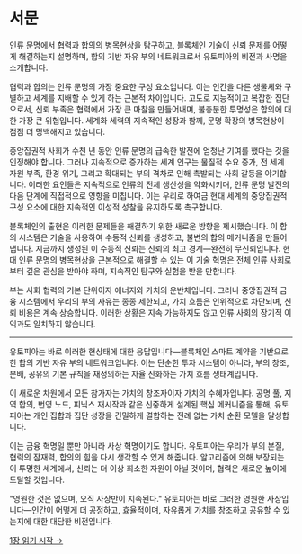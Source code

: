 # 서문

인류 문명에서 협력과 합의의 병목현상을 탐구하고, 블록체인 기술이 신뢰 문제를 어떻게 해결하는지 설명하며, 합의 기반 자유 부의 네트워크로서 유토피아의 비전과 사명을 소개합니다.

협력과 합의는 인류 문명의 가장 중요한 구성 요소입니다. 이는 인간을 다른 생물체와 구별하고 세계를 지배할 수 있게 하는 근본적 차이입니다. 고도로 지능적이고 복잡한 집단으로서, 신뢰 부족은 협력에서 가장 큰 마찰을 만들어내며, 불충분한 투명성은 합의에 대한 가장 큰 위협입니다. 세계화 세력의 지속적인 성장과 함께, 문명 확장의 병목현상이 점점 더 명백해지고 있습니다.

중앙집권적 사회가 수천 년 동안 인류 문명의 급속한 발전에 엄청난 기여를 했다는 것을 인정해야 합니다. 그러나 지속적으로 증가하는 세계 인구는 물질적 수요 증가, 전 세계 자원 부족, 환경 위기, 그리고 확대되는 부의 격차로 인해 촉발되는 사회 갈등을 야기합니다. 이러한 요인들은 지속적으로 인류의 전체 생산성을 약화시키며, 인류 문명 발전의 다음 단계에 직접적으로 영향을 미칩니다. 이는 우리로 하여금 현대 세계의 중앙집권적 구성 요소에 대한 지속적인 이성적 성찰을 유지하도록 촉구합니다.

블록체인의 출현은 이러한 문제들을 해결하기 위한 새로운 방향을 제시했습니다. 이 합의 시스템은 기술을 사용하여 수동적 신뢰를 생성하고, 불변의 합의 메커니즘을 만들어냅니다. 지금까지 생성된 이 수동적 신뢰는 신뢰의 최고 경계—완전히 무신뢰입니다. 현대 인류 문명의 병목현상을 근본적으로 해결할 수 있는 이 기술 혁명은 전체 인류 사회로부터 깊은 관심을 받아야 하며, 지속적인 탐구와 실험을 받을 만합니다.

부는 사회 협력의 기본 단위이자 에너지와 가치의 운반체입니다. 그러나 중앙집권적 금융 시스템에서 우리의 부의 자유는 종종 제한되고, 가치 흐름은 인위적으로 차단되며, 신뢰 비용은 계속 상승합니다. 이러한 상황은 지속 가능하지도 않고 인류 사회의 장기적 이익과도 일치하지 않습니다.

---

유토피아는 바로 이러한 현상태에 대한 응답입니다—블록체인 스마트 계약을 기반으로 한 합의 기반 자유 부의 네트워크입니다. 이는 단순한 투자 시스템이 아니라, 부의 창조, 분배, 공유의 기본 규칙을 재정의하는 자율 진화하는 가치 흐름 생태계입니다.

이 새로운 차원에서 모든 참가자는 가치의 창조자이자 가치의 수혜자입니다. 공명 풀, 지역 합의, 번영 노드, 피닉스 재시작과 같은 신중하게 설계된 핵심 메커니즘을 통해, 유토피아는 개인 집합과 집단 성장을 긴밀하게 결합하는 전례 없는 가치 순환 모델을 달성합니다.

이는 금융 혁명일 뿐만 아니라 사상 혁명이기도 합니다. 유토피아는 우리가 부의 본질, 협력의 잠재력, 합의의 힘을 다시 생각할 수 있게 해줍니다. 알고리즘에 의해 보장되는 이 투명한 세계에서, 신뢰는 더 이상 희소한 자원이 아닐 것이며, 협력은 새로운 높이에 도달할 것입니다.

"영원한 것은 없으며, 오직 사상만이 지속된다." 유토피아는 바로 그러한 영원한 사상입니다—인간이 어떻게 더 공정하고, 효율적이며, 자유롭게 가치를 창조하고 공유할 수 있는지에 대한 대담한 비전입니다.

[1장 읽기 시작 →](/ko/whitepaper/chapter1/)